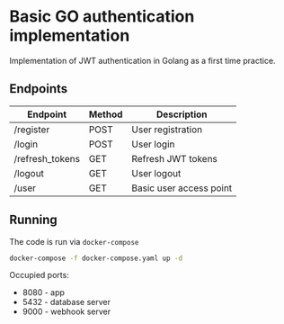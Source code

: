 # Basic GO authentication implementation

Implementation of JWT authentication in Golang as a first time practice.

## Endpoints

| Endpoint        | Method | Description             |
| --------------- | ------ | ----------------------- |
| /register       | POST   | User registration       |
| /login          | POST   | User login              |
| /refresh_tokens | GET    | Refresh JWT tokens      |
| /logout         | GET    | User logout             |
| /user           | GET    | Basic user access point |


## Running

The code is run via `docker-compose`

```bash
docker-compose -f docker-compose.yaml up -d
```

Occupied ports:

- 8080 - app
- 5432 - database server
- 9000 - webhook server

